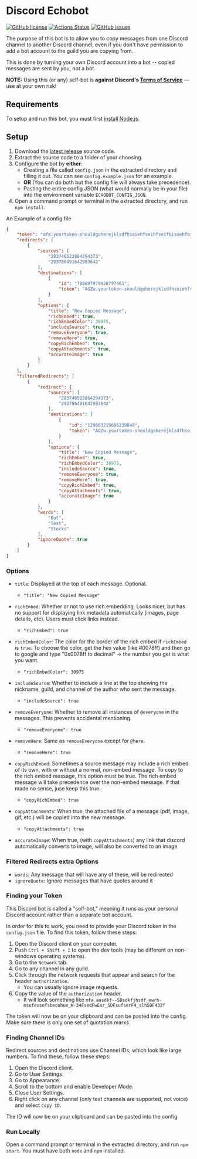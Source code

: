 # Discord Echobot
[![GitHub license](https://img.shields.io/github/license/ahmedwalid05/discord-echobot)](https://github.com/ahmedwalid05/discord-echobot/blob/master/LICENSE.md)
[![Actions Status](https://github.com/ahmedwalid05/discord-echobot/workflows/CI/badge.svg)](https://github.com/ahmedwalid05/discord-echobot/actions)
[![GitHub issues](https://img.shields.io/github/issues/ahmedwalid05/discord-echobot)](https://github.com/ahmedwalid05/discord-echobot/issues)

The purpose of this bot is to allow you to copy messages from one Discord channel to another Discord channel, even if you don't have permission to add a bot account to the guild you are copying from.

This is done by turning your own Discord account into a bot -- copied messages are sent by _you_, not a bot.

**NOTE:** Using this (or any) self-bot is **against Discord's [Terms of Service](https://discordapp.com/terms)** — use at your own risk!

## Requirements

To setup and run this bot, you must first [install Node.js](https://nodejs.org/en/).

## Setup

1. Download the [latest release](https://github.com/ahmedwalid05/discord-echobot/releases/latest) source code.
2. Extract the source code to a folder of your choosing.
3. Configure the bot by **either**:
    - Creating a file called `config.json` in the extracted directory and filling it out. You can see `config.example.json` for an example.
    - **OR** (You can do both but the config file will always take precedence).
    - Pasting the entire config JSON (what would normally be in your file) into the environment variable `ECHOBOT_CONFIG_JSON`.
4. Open a command prompt or terminal in the extracted directory, and run `npm install`.



An Example of a config file

```json
{
    "token": "mfa.yourtoken-shouldgoherejklsdfhsoiehfseihfseifbisoehfoisefise",
    "redirects": [
        {
            "sources": [
                "283746523864294373",
                "293786491642983642"
            ],
            "destinations": [
                {
                    "id": "780897979828797461",
                    "token": "AGZw.yourtoken-shouldgoherejklsdfhsoiehfseihfseifbisoehfoisefise"
                }
            ],
            "options": {
                "title": "New Copied Message",
                "richEmbed": true,
                "richEmbedColor": 30975,
                "includeSource": true,
                "removeEveryone": true,
                "removeHere": true,
                "copyRichEmbed": true,
                "copyAttachments": true,
                "accurateImage": true
            }
        }
    ],
    "filteredRedirects": [
        {
            "redirect": {
                "sources": [
                    "283746523864294373",
                    "293786491642983642"
                ],
                "destinations": [
                    {
                        "id": "129863219696239848",
                        "token": "AGZw.yourtoken-shouldgoherejklsdfhsoiehfseihfseifbisoehfoisefise"
                    }
                ],
                "options": {
                    "title": "New Copied Message",
                    "richEmbed": true,
                    "richEmbedColor": 30975,
                    "includeSource": true,
                    "removeEveryone": true,
                    "removeHere": true,
                    "copyRichEmbed": true,
                    "copyAttachments": true,
                    "accurateImage": true
                }
            },
            "words": [
                "Bot",
                "Test", 
                "Stocks"
            ],
            "ignoreQuote": true
        }
    ]
}

```
### Options

* `title`: Displayed at the top of each message. Optional.
  * ```"title": "New Copied Message"```

* `richEmbed`: Whether or not to use rich embedding. Looks nicer, but has no support for displaying link metadata automatically (images, page details, etc). Users must click links instead.
  * ```"richEmbed": true```

* `richEmbedColor`: The color for the border of the rich embed if `richEmbed` is `true`. To choose the color, get the hex value (like #0078ff) and then go to google and type "0x0078ff to decimal" -> the number you get is what you want.
  * ```"richEmbedColor": 30975```

* `includeSource`: Whether to include a line at the top showing the nickname, guild, and channel of the author who sent the message.
  * ```"includeSource": true```

* `removeEveryone`: Whether to remove all instances of `@everyone` in the messages. This prevents accidental mentioning.
  * ```"removeEveryone": true```

* `removeHere`: Same as `removeEveryone` except for `@here`.
  * ```"removeHere": true```

* `copyRichEmbed`: Sometimes a source message may include a rich embed of its own, with or without a normal, non-embed message. To copy to the rich embed message, this option must be true. The rich embed message will take precedence over the non-embed message. If that made no sense, juse keep this true.
  * ```"copyRichEmbed": true```

* `copyAttachments`: When true, the attached file of a message (pdf, image, gif, etc.) will be copied into the new message.
  * ```"copyAttachments": true```
* `accurateImage`: When true, (with `copyAttachments`) any link that discord automatically converts to image, will also be converted to an image


### Filtered Redirects extra Options
* `words`: Any message that will have any of these, will be redirected
* `ignoreQuote`: Ignore messages that have quotes around it 
### Finding your Token

This Discord bot is called a "self-bot," meaning it runs as your personal Discord account rather than a separate bot account.

In order for this to work, you need to provide your Discord token in the `config.json` file. To find this token, follow these steps:

1. Open the Discord client on your computer.
2. Push `Ctrl + Shift + I` to open the dev tools (may be different on non-windows operating systems).
3. Go to the `Network` tab.
4. Go to any channel in any guild.
5. Click through the network requests that appear and search for the header `authorization`. 
    - You can usually ignore image requests.
6. Copy the value of the `authorization` header.
    - It will look something like `mfa.aasdkf--SDsdkfjhsdf_ewrh-msufeusefsbeouhue_W-34FsedFwEsr_SDFsufserF4_slhSDF432f`

The token will now be on your clipboard and can be pasted into the config. Make sure there is only one set of quotation marks.

### Finding Channel IDs

Redirect sources and destinations use Channel IDs, which look like large numbers. To find these, follow these steps:

1. Open the Discord client.
2. Go to User Settings.
3. Go to Appearance.
4. Scroll to the bottom and enable Developer Mode.
5. Close User Settings.
6. Right click on any channel (only text channels are supported, not voice) and select `Copy ID`.

The ID will now be on your clipboard and can be pasted into the config.

### Run Locally

Open a command prompt or terminal in the extracted directory, and run `npm start`. You must have both `node` and `npm` installed.
